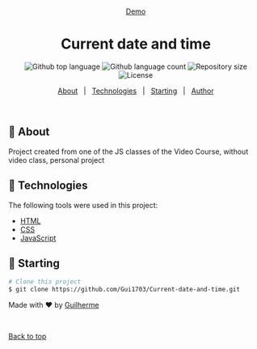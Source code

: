 <div align="center" id="top">
&#xa0;

<a href="https://gui1703.github.io/Current-date-and-time/">Demo</a>

</div>

<h1 align="center">Current date and time</h1>

<p align="center">
  <img alt="Github top language" src="https://img.shields.io/github/languages/top/Gui1703/Current-date-and-time?color=56BEB8">

  <img alt="Github language count" src="https://img.shields.io/github/languages/count/Gui1703/Current-date-and-time?color=56BEB8">

  <img alt="Repository size" src="https://img.shields.io/github/repo-size/Gui1703/Current-date-and-time?color=56BEB8">

  <img alt="License" src="https://img.shields.io/github/license/Gui1703/Current-date-and-time?color=56BEB8">

</p>

<p align="center">
  <a href="#dart-about">About</a> &#xa0; | &#xa0; 
  <a href="#rocket-technologies">Technologies</a> &#xa0; | &#xa0;
  <a href="#checkered_flag-starting">Starting</a> &#xa0; | &#xa0;
  <a href="https://github.com/Gui1703" target="_blank">Author</a>
</p>

<br>

## :dart: About

Project created from one of the JS classes of the Video Course, without video class, personal project

## :rocket: Technologies

The following tools were used in this project:

- [HTML](https://html.com)
- [CSS](https://developer.mozilla.org/pt-BR/docs/Web/CSS)
- [JavaScript](https://www.javascript.com)

## :checkered_flag: Starting

```bash
# Clone this project
$ git clone https://github.com/Gui1703/Current-date-and-time.git

```

Made with :heart: by <a href="https://github.com/Gui1703" target="_blank">Guilherme</a>

&#xa0;

<a href="#top">Back to top</a>
